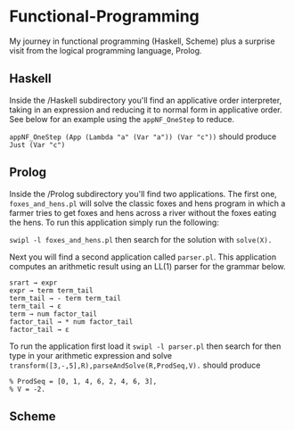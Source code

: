 # Functional-Programming
My journey in functional programming (Haskell, Scheme) plus a surprise visit from the logical programming language, Prolog.

## Haskell 

Inside the /Haskell subdirectory you'll find an applicative order interpreter, taking in an expression and reducing it to normal form in applicative order. See below for an example using the ```appNF_OneStep``` to reduce.

```appNF_OneStep (App (Lambda "a" (Var "a")) (Var "c"))``` should produce ```Just (Var "c")```

## Prolog

Inside the /Prolog subdirectory you'll find two applications. The first one, ```foxes_and_hens.pl``` will solve the classic foxes and hens program in which a farmer tries to get foxes and hens across a river without the foxes eating the hens. To run this application simply run the following: 

```swipl -l foxes_and_hens.pl``` then search for the solution with ```solve(X).```

Next you will find a second application called ```parser.pl```. This application computes an arithmetic result using an LL(1) parser for the grammar below. 

```
srart → expr
expr → term term_tail
term_tail → - term term_tail
term_tail → ε
term → num factor_tail
factor_tail → * num factor_tail
factor_tail → ε
```

To run the application first load it ```swipl -l parser.pl``` then search for then type in your arithmetic expression and solve ```transform([3,-,5],R),parseAndSolve(R,ProdSeq,V).``` should produce
```
% ProdSeq = [0, 1, 4, 6, 2, 4, 6, 3],
% V = -2.
```

## Scheme

